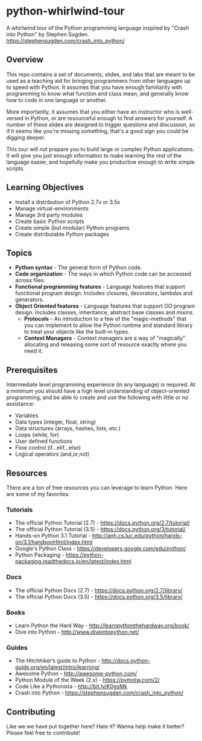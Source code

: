 # python-whirlwind-tour

A whirlwind tour of the Python programming language inspired by "Crash into Python" by Stephen Sugden. https://stephensugden.com/crash_into_python/

## Overview

This repo contains a set of documents, slides, and labs that are meant to be used as a teaching aid for bringing programmers from other languages up to speed with Python. It assumes that you have enough familiarity with programming to know what function and class mean, and generally know how to code in one language or another. 

More importantly, it assumes that you either have an instructor who is well-versed in Python, or are resourceful enough to find answers for yourself. A number of these slides are designed to trigger questions and discussion, so if it seems like you're missing something, that's a good sign you could be digging deeper.

This tour will not prepare you to build large or complex Python applications. It will give you just enough information to make learning the rest of the language easier, and hopefully make you productive enough to write simple scripts.

## Learning Objectives

*	Install a distribution of Python 2.7x or 3.5x
*	Manage virtual-environments
*	Manage 3rd party modules
*	Create basic Python scripts
*	Create simple (but modular) Python programs
*	Create distributable Python packages

## Topics

* __Python syntax__ - The general form of Python code.
* __Code organization__ - The ways in which Python code can be accessed across files.
* __Functional programming features__ - Language features that support functional program design. Includes closures, decorators, lambdas and generators.
* __Object Oriented features__ - Language features that support OO program design. Includes classes, inheritance, abstract base classes and mixins. 
  * __Protocols__ - An introduction to a few of the "magic-methods" that you can implement to allow the Python runtime and standard library to treat your objects like the built-in types.
  * __Context Managers__ - Context managers are a way of "magically" allocating and releasing some sort of resource exactly where you need it.

## Prerequisites

Intermediate level programming experience (in any language) is required. At a minimum you should have a high level understanding of object-oriented programming, and be able to create and use the following with little or no assistance:

*	Variables
*	Data types (integer, float, string)
*	Data structures (arrays, hashes, lists, etc.)
*	Loops (while, for)
*	User defined functions
*	Flow control (if…elif…else)
*	Logical operators (and,or,not)

## Resources

There are a ton of free resources you can leverage to learn Python. Here are some of my favorites:

### Tutorials

*	The official Python Tutorial (2.7) - https://docs.python.org/2.7/tutorial/
*	The official Python Tutorial (3.5) - https://docs.python.org/3/tutorial/
*	Hands-on Python 3.1 Tutorial - http://anh.cs.luc.edu/python/hands-on/3.1/handsonHtml/index.html
*	Google's Python Class - https://developers.google.com/edu/python/
*	Python Packaging - https://python-packaging.readthedocs.io/en/latest/index.html

### Docs

*	The official Python Docs (2.7) - https://docs.python.org/2.7/library/
*	The official Python Docs (3.5) - https://docs.python.org/3.5/library/

### Books

*	Learn Python the Hard Way - http://learnpythonthehardway.org/book/
*	Dive into Python - http://www.diveintopython.net/

### Guides

*	The Hitchhiker’s guide to Python - http://docs.python-guide.org/en/latest/intro/learning/
*	Awesome Python - http://awesome-python.com/
*	Python Module of the Week (2.x) - https://pymotw.com/2/
*	Code Like a Pythonista - http://bit.ly/K0gsMk
*	Crash into Python - https://stephensugden.com/crash_into_python/

## Contributing

Like we we have put together here? Hate it? Wanna help make it better? Please feel free to contribute!
